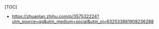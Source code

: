 [TOC]





- https://zhuanlan.zhihu.com/p/357532224?utm_source=qq&utm_medium=social&utm_oi=632533881908236288